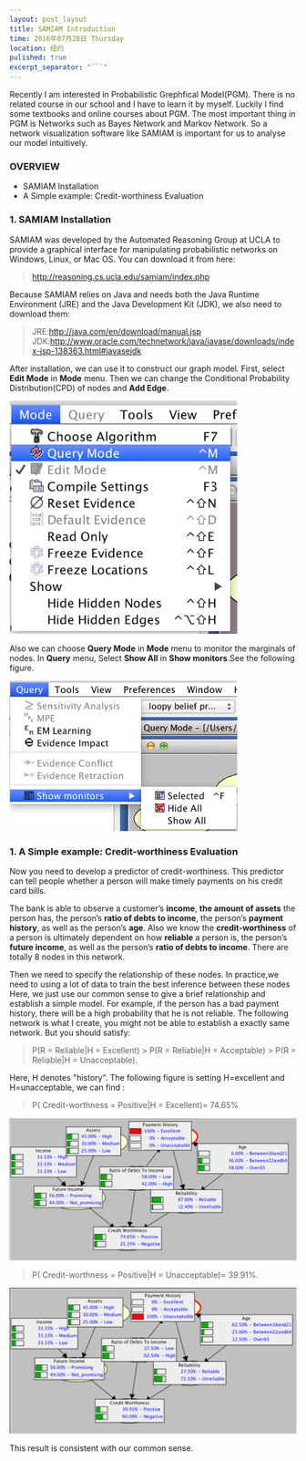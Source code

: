 ```yaml
---
layout: post_layout
title: SAMIAM Introduction
time: 2016年07月28日 Thursday
location: 纽约
pulished: true
excerpt_separator: "```"
---
```

Recently I am interested in Probabilistic Grephfical Model(PGM). There is no related course in our school and I have to learn it by myself. Luckily I find some textbooks and online courses about PGM. The most important thing in PGM is Networks such as Bayes Network and Markov Network. So a network visualization software like SAMIAM is important for us to analyse our model intuitively.

### OVERVIEW
- SAMIAM Installation
- A Simple example: Credit-worthiness Evaluation

### 1. SAMIAM Installation

SAMIAM was developed by the Automated Reasoning Group at UCLA to provide a graphical interface for manipulating probabilistic networks on Windows, Linux, or Mac OS. You can download it from here:

> <http://reasoning.cs.ucla.edu/samiam/index.php>

Because SAMIAM relies on Java and needs both the Java Runtime Environment (JRE) and the Java Development Kit (JDK), we also need to download them:

> JRE:<http://java.com/en/download/manual.jsp>
> JDK:<http://www.oracle.com/technetwork/java/javase/downloads/index-jsp-138363.html#javasejdk>

After installation, we can use it to construct our graph model. First, select **Edit Mode** in **Mode** menu. Then we can change the Conditional Probability Distribution(CPD) of nodes and **Add Edge**. 

<img src="/assets/img/PGM/2.png" width="400px" />

Also we can choose **Query Mode** in **Mode** menu to monitor the marginals of nodes. In **Query** menu, Select **Show All** in **Show monitors**.See the following figure.

<img src="/assets/img/PGM/1.png" width="400px" />

### 1. A Simple example: Credit-worthiness Evaluation

Now you need to develop a predictor of credit-worthiness. This predictor can tell people whether a person will make timely payments on his credit card bills.

The bank is able to observe a customer’s **income**, **the amount of assets** the person has, the person’s **ratio of debts to income**, the person’s **payment history**, as well as the person’s **age**.  Also we know the **credit-worthiness** of a person is ultimately dependent on how **reliable** a person is, the person’s **future income**, as well as the person’s **ratio of debts to income**. There are totally 8 nodes in this network.

Then we need to specify the relationship of these nodes. In practice,we need to using a lot of data to train the best inference between these nodes Here, we just use our common sense to give a brief relationship and establish a simple model. For example, if the person has a bad payment history, there will be a high probability that he is not reliable. The following network is what I create, you might not be able to establish a exactly same network. But you should satisfy:

> P(R = Reliable|H = Excellent) > P(R = Reliable|H = Acceptable) > P(R = Reliable|H = Unacceptable).

Here, H denotes "history". The following figure is setting H=excellent and H=unacceptable, we can find :

> P( Credit-worthness = Positive|H = Excellent)= 74.65% 

<img src="/assets/img/PGM/3.png" width="640px" />

> P( Credit-worthness = Positive|H = Unacceptable)= 39.91%. 

<img src="/assets/img/PGM/4.png" width="640px" />

This result is consistent with our common sense.

